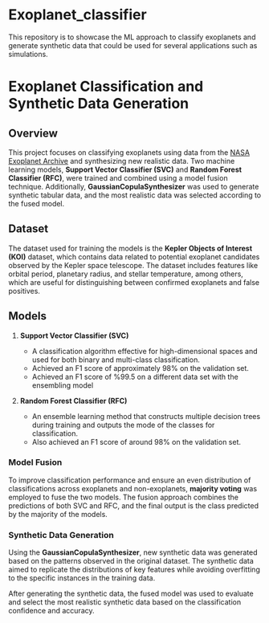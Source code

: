 # Exoplanet_classifier
This repository is to showcase the ML approach to classify exoplanets and generate synthetic data that could be used for several applications such as simulations.

# Exoplanet Classification and Synthetic Data Generation

## Overview
This project focuses on classifying exoplanets using data from the [NASA Exoplanet Archive](https://exoplanetarchive.ipac.caltech.edu/cgi-bin/TblView/nph-tblView?app=ExoTbls&config=koi) and synthesizing new realistic data. Two machine learning models, **Support Vector Classifier (SVC)** and **Random Forest Classifier (RFC)**, were trained and combined using a model fusion technique. Additionally, **GaussianCopulaSynthesizer** was used to generate synthetic tabular data, and the most realistic data was selected according to the fused model.

## Dataset
The dataset used for training the models is the **Kepler Objects of Interest (KOI)** dataset, which contains data related to potential exoplanet candidates observed by the Kepler space telescope. The dataset includes features like orbital period, planetary radius, and stellar temperature, among others, which are useful for distinguishing between confirmed exoplanets and false positives.

## Models
1. **Support Vector Classifier (SVC)**
   - A classification algorithm effective for high-dimensional spaces and used for both binary and multi-class classification.
   - Achieved an F1 score of approximately 98% on the validation set.
   - Achieved an F1 score of %99.5 on a different data set with the ensembling model

2. **Random Forest Classifier (RFC)**
   - An ensemble learning method that constructs multiple decision trees during training and outputs the mode of the classes for classification.
   - Also achieved an F1 score of around 98% on the validation set.

### Model Fusion
To improve classification performance and ensure an even distribution of classifications across exoplanets and non-exoplanets, **majority voting** was employed to fuse the two models. The fusion approach combines the predictions of both SVC and RFC, and the final output is the class predicted by the majority of the models.

### Synthetic Data Generation
Using the **GaussianCopulaSynthesizer**, new synthetic data was generated based on the patterns observed in the original dataset. The synthetic data aimed to replicate the distributions of key features while avoiding overfitting to the specific instances in the training data. 

After generating the synthetic data, the fused model was used to evaluate and select the most realistic synthetic data based on the classification confidence and accuracy.

